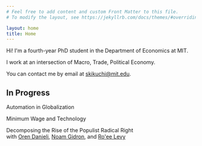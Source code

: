 ```yaml
---
# Feel free to add content and custom Front Matter to this file.
# To modify the layout, see https://jekyllrb.com/docs/themes/#overriding-theme-defaults

layout: home
title: Home
---
```


Hi! I'm a fourth-year PhD student in the Department of Economics at MIT.

I work at an intersection of Macro, Trade, Political Economy.

You can contact me by email at [skikuchi@mit.edu](mailto:skikuchi@mit.edu).

## In Progress

Automation in Globalization<br>

Minimum Wage and Technology<br>

Decomposing the Rise of the Populist Radical Right<br>
with <a href="https://www.orendanieli.com/home" target="_blank">Oren Danieli</a>, <a href="https://scholar.harvard.edu/gidron/home" target="_blank">Noam Gidron</a>, and <a href="https://www.roeelevy.com/" target="_blank">Ro'ee Levy</a>